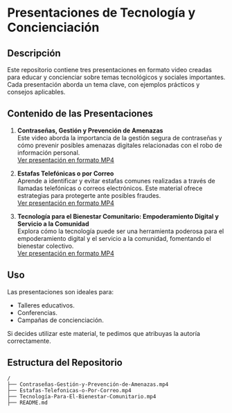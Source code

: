 # Presentaciones de Tecnología y Concienciación

## Descripción

Este repositorio contiene tres presentaciones en formato video creadas para educar y concienciar sobre temas tecnológicos y sociales importantes. Cada presentación aborda un tema clave, con ejemplos prácticos y consejos aplicables.

## Contenido de las Presentaciones

1. **Contraseñas, Gestión y Prevención de Amenazas**  
   Este video aborda la importancia de la gestión segura de contraseñas y cómo prevenir posibles amenazas digitales relacionadas con el robo de información personal.  
   [Ver presentación en formato MP4](./Contraseñas-Gestión-y-Prevención-de-Amenazas.mp4)

2. **Estafas Telefónicas o por Correo**  
   Aprende a identificar y evitar estafas comunes realizadas a través de llamadas telefónicas o correos electrónicos. Este material ofrece estrategias para protegerte ante posibles fraudes.  
   [Ver presentación en formato MP4](./Estafas-Telefonicas-o-Por-Correo.mp4)

3. **Tecnología para el Bienestar Comunitario: Empoderamiento Digital y Servicio a la Comunidad**  
   Explora cómo la tecnología puede ser una herramienta poderosa para el empoderamiento digital y el servicio a la comunidad, fomentando el bienestar colectivo.  
   [Ver presentación en formato MP4](./Tecnología-Para-El-Bienestar-Comunitario.mp4)

## Uso

Las presentaciones son ideales para:

- Talleres educativos.
- Conferencias.
- Campañas de concienciación.

Si decides utilizar este material, te pedimos que atribuyas la autoría correctamente.

## Estructura del Repositorio

```plaintext
/
├── Contraseñas-Gestión-y-Prevención-de-Amenazas.mp4
├── Estafas-Telefonicas-o-Por-Correo.mp4
├── Tecnología-Para-El-Bienestar-Comunitario.mp4
├── README.md
```
